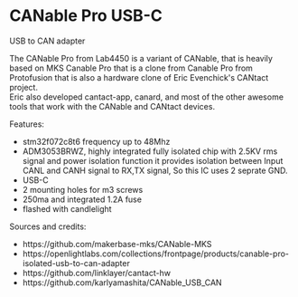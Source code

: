 # CANable Pro USB-C

<p>USB to CAN adapter</p>

<p>The CANable Pro from Lab4450 is a variant of CANable, that is heavily based on MKS Canable Pro that is a clone from Canable Pro from Protofusion that is also a hardware clone of Eric Evenchick&#39;s CANtact project.<br />
Eric also developed cantact-app, canard, and most of the other awesome tools that work with the CANable and CANtact devices.</p>

<p>Features:</p>

<ul>
	<li>stm32f072c8t6 frequency up to 48Mhz</li>
	<li>ADM3053BRWZ, highly integrated fully isolated chip with 2.5KV rms signal and power isolation function it provides isolation between Input CANL and CANH signal to RX,TX signal, So this IC uses 2 seprate GND.</li>
	<li>USB-C</li>
	<li>2 mounting holes for m3 screws</li>
  <li>250ma and integrated 1.2A fuse</li>
	<li>flashed with candlelight</li>
</ul>

<p>Sources and credits:</p>
<ul>
	<li>https://github.com/makerbase-mks/CANable-MKS</li>
	<li>https://openlightlabs.com/collections/frontpage/products/canable-pro-isolated-usb-to-can-adapter</li>
	<li>https://github.com/linklayer/cantact-hw</li>
	<li>https://github.com/karlyamashita/CANable_USB_CAN</li>
</ul>
